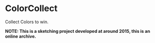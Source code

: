 # ColorCollect
Collect Colors to win.

**NOTE: This is a sketching project developed at around 2015, this is an online archive.**

